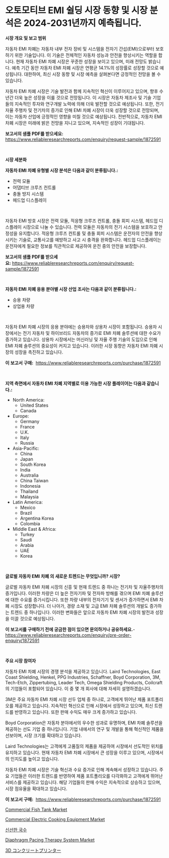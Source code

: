 <p><h1>오토모티브 EMI 쉴딩 시장 동향 및 시장 분석은 2024-2031년까지 예측됩니다.</h1></p><p><strong>시장 개요 및 보고 범위</strong></p>
<p><p>자동차 EMI 차폐는 자동차 내부 전자 장비 및 시스템을 전자기 간섭(EMI)으로부터 보호하기 위한 기술입니다. 이 기술은 전체적인 자동차 성능과 안전을 향상시키는 역할을 합니다. 현재 자동차 EMI 차폐 시장은 꾸준한 성장을 보이고 있으며, 미래 전망도 밝습니다. 예측 기간 동안 자동차 EMI 차폐 시장은 연평균 14.1%의 성장률로 성장할 것으로 예상됩니다. 대한하여, 최신 시장 동향 및 시장 예측을 살펴본다면 긍정적인 전망을 볼 수 있습니다.</p><p>자동차 EMI 차폐 시장은 기술 발전과 함께 지속적인 혁신이 이루어지고 있으며, 향후 수년간 더욱 높은 성장을 이룰 것으로 전망됩니다. 이 시장은 자동차 제조사 및 기술 기업들의 지속적인 투자와 연구개발 노력에 의해 더욱 발전할 것으로 예상됩니다. 또한, 전기 자율 주행차 및 전기차의 증가로 인해 EMI 차폐 시장이 더욱 성장할 것으로 전망되며, 이는 자동차 산업에 긍정적인 영향을 미칠 것으로 예상됩니다. 전반적으로, 자동차 EMI 차폐 시장은 미래에 밝은 전망을 지니고 있으며, 지속적인 성장이 기대됩니다.</p></p>
<p><strong>보고서의 샘플 PDF를 받으세요:</strong> <a href="https://www.reliableresearchreports.com/enquiry/request-sample/1872591">https://www.reliableresearchreports.com/enquiry/request-sample/1872591</a></p>
<p>&nbsp;</p>
<p><strong>시장 세분화</strong></p>
<p><strong>자동차 EMI 차폐 유형별 시장 분석은 다음과 같이 분류됩니다.:</strong></p>
<p><ul><li>전력 모듈</li><li>어댑티브 크루즈 컨트롤</li><li>충돌 방지 시스템</li><li>헤드업 디스플레이</li></ul></p>
<p>&nbsp;</p>
<p><p>자동차 EMI 방호 시장은 전력 모듈, 적응형 크루즈 컨트롤, 충돌 회피 시스템, 헤드업 디스플레이 시장으로 나눌 수 있습니다. 전력 모듈은 자동차의 전기 시스템을 보호하고 안정성을 유지합니다. 적응형 크루즈 컨트롤 및 충돌 회피 시스템은 운전자의 안전을 향상시키는 기술로, 교통사고를 예방하고 사고 시 충격을 완화합니다. 헤드업 디스플레이는 운전자에게 필요한 정보를 직관적으로 제공하여 운전 중의 안전을 보장합니다.</p></p>
<p><strong>보고서의 샘플 PDF를 받으세요:</strong>&nbsp;<a href="https://www.reliableresearchreports.com/enquiry/request-sample/1872591">https://www.reliableresearchreports.com/enquiry/request-sample/1872591</a></p>
<p>&nbsp;</p>
<p><strong> 자동차 EMI 차폐 응용 분야별 시장 산업 조사는 다음과 같이 분류됩니다.:</strong></p>
<p><ul><li>승용 차량</li><li>상업용 차량</li></ul></p>
<p>&nbsp;</p>
<p><p>자동차 EMI 차폐 시장의 응용 분야에는 승용차와 상용차 시장이 포함됩니다. 승용차 시장에서는 전기 자동차 및 하이브리드 자동차의 증가로 EMI 차폐 솔루션에 대한 수요가 증가하고 있습니다. 상용차 시장에서는 머신러닝 및 자율 주행 기술의 도입으로 인해 EMI 차폐 솔루션의 중요성이 커지고 있습니다. 이러한 시장 동향은 자동차 EMI 차폐 시장의 성장을 촉진하고 있습니다.</p></p>
<p><strong>이 보고서 구매:</strong>&nbsp; <a href="https://www.reliableresearchreports.com/purchase/1872591">https://www.reliableresearchreports.com/purchase/1872591</a></p>
<p>&nbsp;</p>
<p><strong>지역 측면에서 자동차 EMI 차폐 지역별로 이용 가능한 시장 플레이어는 다음과 같습니다.:</strong></p>
<p><ul>
    <li>
        North America:
        <ul>
            <li>United States</li>
            <li>Canada</li>
        </ul>
    </li>
    <li>
        Europe:
        <ul>
            <li>Germany</li>
            <li>France</li>
            <li>U.K.</li>
            <li>Italy</li>
            <li>Russia</li>
        </ul>
    </li>
    <li>
        Asia-Pacific:
        <ul>
            <li>China</li>
            <li>Japan</li>
            <li>South Korea</li>
            <li>India</li>
            <li>Australia</li>
            <li>China Taiwan</li>
            <li>Indonesia</li>
            <li>Thailand</li>
            <li>Malaysia</li>
        </ul>
    </li>
    <li>
        Latin America:
        <ul>
            <li>Mexico</li>
            <li>Brazil</li>
            <li>Argentina Korea</li>
            <li>Colombia</li>
        </ul>
    </li>
    <li>
        Middle East & Africa:
        <ul>
            <li>Turkey</li>
            <li>Saudi</li>
            <li>Arabia</li>
            <li>UAE</li>
            <li>Korea</li>
        </ul>
    </li>
    </ul></p>
<p>&nbsp;</p>
<p><strong>글로벌 자동차 EMI 차폐 의 새로운 트렌드는 무엇입니까? 시장?</strong></p>
<p><p>글로벌 자동차 EMI 차폐 시장의 신흥 및 현재 트렌드 중 하나는 전기차 및 자율주행차의 증가입니다. 이러한 차량은 더 높은 전자기파 및 전자파 방해를 겪으며 EMI 차폐 솔루션에 대한 수요를 증가시킵니다. 또한 차량 내부의 전자기기 및 센서가 증가하면서 EMI 차폐 시장도 성장합니다. 더 나아가, 경량 소재 및 고급 EMI 차폐 솔루션의 개발도 증가하는 트렌드 중 하나입니다. 이러한 변화들은 앞으로 자동차 EMI 차폐 시장의 발전과 성장을 이끌 것으로 예상됩니다.</p></p>
<p><strong>이 보고서를 구매하기 전에 궁금한 점이 있으면 문의하거나 공유하세요.</strong>- <a href="https://www.reliableresearchreports.com/enquiry/pre-order-enquiry/1872591">https://www.reliableresearchreports.com/enquiry/pre-order-enquiry/1872591</a></p>
<p>&nbsp;</p>
<p><strong>주요 시장 참여자</strong></p>
<p><p>자동차 EMI 차폐 시장의 경쟁 분석을 제공하고 있습니다. Laird Technologies, East Coast Shielding, Henkel, PPG Industries, Schaffner, Boyd Corporation, 3M, Tech-Etch, Zippertubing, Leader Tech, Omega Shielding Products, Coilcraft의 기업들이 포함되어 있습니다. 이 중 몇 개 회사에 대해 자세히 설명하겠습니다.</p><p>3M은 주요 자동차 EMI 차폐 시장 선두 업체 중 하나로, 고객에게 뛰어난 제품 포트폴리오를 제공하고 있습니다. 지속적인 혁신으로 인해 시장에서 성장하고 있으며, 최신 트렌드를 반영하고 있습니다. 또한 판매 수익도 매우 크게 증가하고 있습니다.</p><p>Boyd Corporation은 자동차 분야에서의 우수한 성과로 유명하며, EMI 차폐 솔루션을 제공하는 선도 기업 중 하나입니다. 기업 내에서의 연구 및 개발을 통해 혁신적인 제품을 선보이며, 시장 크기를 확대하고 있습니다.</p><p>Laird Technologies는 고객에게 고품질의 제품을 제공하여 시장에서 선도적인 위치를 유지하고 있습니다. 현재 자동차 EMI 차폐 시장에서 큰 성장을 이루고 있으며, 시장에서의 인지도를 높이고 있습니다.</p><p>자동차 EMI 차폐 시장은 기술 혁신과 수요 증가로 인해 계속해서 성장하고 있습니다. 주요 기업들은 이러한 트렌드를 반영하여 제품 포트폴리오를 다각화하고 고객에게 뛰어난 서비스를 제공하고 있습니다. 해당 기업들의 판매 수익은 지속적으로 상승하고 있으며, 시장 점유율을 확대하고 있습니다.</p></p>
<p><strong>이 보고서 구매:</strong>&nbsp;&nbsp;<a href="https://www.reliableresearchreports.com/purchase/1872591">https://www.reliableresearchreports.com/purchase/1872591</a></p>
<p><p><a href="https://github.com/julyju69/Market-Research-Report-List-2/blob/main/commercial-fish-tank-market.md">Commercial Fish Tank Market</a></p><p><a href="https://github.com/gdfhhhj/Market-Research-Report-List-3/blob/main/commercial-electric-cooking-equipment-market.md">Commercial Electric Cooking Equipment Market</a></p><p><a href="https://github.com/vs2869dizt0/Market-Research-Report-List-1/blob/main/37264282299.md">신선한 국수</a></p><p><a href="https://issuu.com/reportprime-2/docs/diaphragm-pacing-therapy-system-market-size-2030.p">Diaphragm Pacing Therapy System Market</a></p><p><a href="https://github.com/oqoeusbvpadwjs08/Market-Research-Report-List-1/blob/main/90034702697.md">3D コンクリートプリンター</a></p></p>
